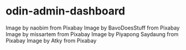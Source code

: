 # odin-admin-dashboard
Image by naobim from Pixabay 
Image by BavoDoesStuff from Pixabay
Image by missartem from Pixabay
Image by Piyapong Saydaung from Pixabay
Image by Atky from Pixabay